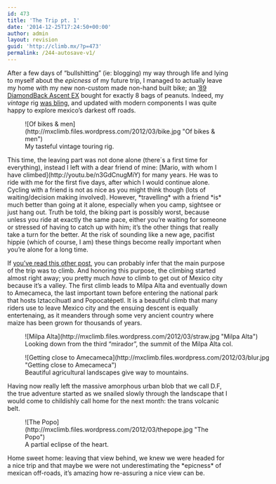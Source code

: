 ```yaml
---
id: 473
title: 'The Trip pt. 1'
date: '2014-12-25T17:24:50+00:00'
author: admin
layout: revision
guid: 'http://climb.mx/?p=473'
permalink: /244-autosave-v1/
---
```


After a few days of “bullshitting” (ie: blogging) my way through life and lying to myself about the *epicness* of my future trip, I managed to actually leave my home with my new non-custom made non-hand built bike; an [’89 DiamondBack Ascent EX](http://www.retrobike.co.uk/gallery2/d/60222-2/Ascent+EX.jpg) bought for exactly 8 bags of peanuts. Indeed, my *vintage* rig [was bling](http://nextround.net/wp-content/uploads/2009/04/bling_bike.jpg), and updated with modern components I was quite happy to explore mexico’s darkest off roads.

<figure class="wp-caption alignnone" style="width: 444px">![Of bikes & men](http://mxclimb.files.wordpress.com/2012/03/bike.jpg "Of bikes & men")<figcaption class="wp-caption-text">My tasteful vintage touring rig.</figcaption></figure>This time, the leaving part was not done alone (there´s a first time for everything), instead I left with a dear friend of mine: [Mario, with whom I have climbed](http://youtu.be/n3GdCnugMiY) for many years. He was to ride with me for the first five days, after which I would continue alone. Cycling with a friend is not as nice as you might think though (lots of waiting/decision making involved). However, *travelling* with a friend *is* much better than going at it alone, especially when you camp, sightsee or just hang out. Truth be told, the biking part is possibly worst, because unless you ride at exactly the same pace, either you’re waiting for someone or stressed of having to catch up with him; it’s the other things that really take a turn for the better. At the risk of sounding like a new age, pacifist hippie (which of course, I am) these things become really important when you’re alone for a long time.

If [you’ve read this other post](http://climb.mx/2012/02/08/riding-the-highest-road-in-north-america/ "Riding the highest road in North America"), you can probably infer that the main purpose of the trip was to climb. And honoring this purpose, the climbing started almost right away; you pretty much *have* to climb to get out of Mexico city because it’s a valley. The first climb leads to Milpa Alta and eventually down to Amecameca, the last important town before entering the national park that hosts Iztaccíhuatl and Popocatépetl. It is a beautiful climb that many riders use to leave Mexico city and the ensuing descent is equally entertenaing, as it meanders through some very ancient country where maize has been grown for thousands of years.

<figure class="wp-caption alignnone" style="width: 579px">![Milpa Alta](http://mxclimb.files.wordpress.com/2012/03/straw.jpg "Milpa Alta")<figcaption class="wp-caption-text">Looking down from the third “mirador”, the summit of the Milpa Alta col.</figcaption></figure><figure class="wp-caption alignnone" style="width: 579px">![Getting close to Amecameca](http://mxclimb.files.wordpress.com/2012/03/blur.jpg "Getting close to Amecameca")<figcaption class="wp-caption-text">Beautiful agricultural landscapes give way to mountains.</figcaption></figure>Having now really left the massive amorphous urban blob that we call D.F, the true adventure started as we snailed slowly through the landscape that I would come to childishly call home for the next month: the trans volcanic belt.

<figure class="wp-caption alignnone" style="width: 436px">![The Popo](http://mxclimb.files.wordpress.com/2012/03/thepope.jpg "The Popo")<figcaption class="wp-caption-text">A partial eclipse of the heart.</figcaption></figure>Home sweet home: leaving that view behind, we knew we were headed for a nice trip and that maybe we were not underestimating the *epicness* of mexican off-roads, it’s amazing how re-assuring a nice view can be.